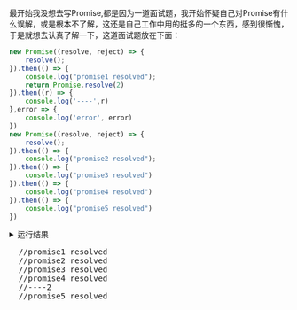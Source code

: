 最开始我没想去写Promise,都是因为一道面试题，我开始怀疑自己对Promise有什么误解，或是根本不了解，这还是自己工作中用的挺多的一个东西，感到很惭愧，于是就想去认真了解一下，这道面试题放在下面：
```javascript
new Promise((resolve, reject) => {
    resolve(); 
}).then(() => {
    console.log("promise1 resolved");
    return Promise.resolve(2)
}).then((r) => {
    console.log('----',r)
},error => {
    console.log('error', error)
})
new Promise((resolve, reject) => {
    resolve(); 
}).then(() => { 
    console.log("promise2 resolved");
}).then(() => {
    console.log("promise3 resolved")
}).then(() => {
    console.log("promise4 resolved")
}).then(() => {
    console.log("promise5 resolved")
})
```
<details>
  <summary>运行结果<summary>
  <pre>
  //promise1 resolved
  //promise2 resolved
  //promise3 resolved
  //promise4 resolved
  //----2
  //promise5 resolved
  </pre>
</details>
